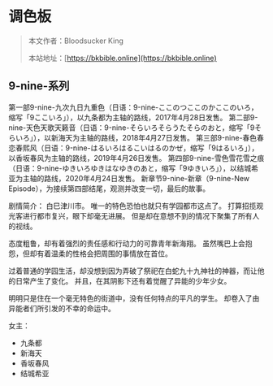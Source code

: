 # 调色板

> 本文作者：Bloodsucker King
>
> 本站地址：[https://bkbible.online](https://bkbible.online)

## 9-nine-系列
第一部9-nine-九次九日九重色（日语：9-nine-ここのつここのかここのいろ，缩写「9ここいろ」），以九条都为主轴的路线，2017年4月28日发售。
第二部9-nine-天色天歌天籁音（日语：9-nine-そらいろそらうたそらのおと，缩写「9そらいろ」），以新海天为主轴的路线，2018年4月27日发售。
第三部9-nine-春色春恋春熙风（日语：9-nine-はるいろはるこいはるのかぜ，缩写「9はるいろ」），以香坂春风为主轴的路线，2019年4月26日发售。
第四部9-nine-雪色雪花雪之痕（日语：9-nine-ゆきいろゆきはなゆきのあと，缩写「9ゆきいろ」），以结城希亚为主轴的路线，2020年4月24日发售。
新章节9-nine-新章（9-nine-New Episode），为接续第四部结尾，观测并改变一切，最后的故事。

剧情简介：
白巳津川市。
唯一的特色恐怕也就只有学园都市这点了。
打算招揽观光客进行都市复兴，眼下却毫无进展。
但是却在意想不到的情况下聚集了所有人的视线。

态度粗鲁，却有着强烈的责任感和行动力的可靠青年新海翔。
虽然嘴巴上会抱怨，但却有着温柔的性格会把周围的事情放在首位。

过着普通的学园生活，却没想到因为弄破了祭祀在白蛇九十九神社的神器，而让他的日常产生了变化。
并且，在其阴影下还有着觉醒了异能的少年少女。

明明只是住在一个毫无特色的街道中，没有任何特点的平凡的学生。
却卷入了由异能者们所引发的不幸的命运中。

女主：
- 九条都
- 新海天
- 香坂春风
- 结城希亚